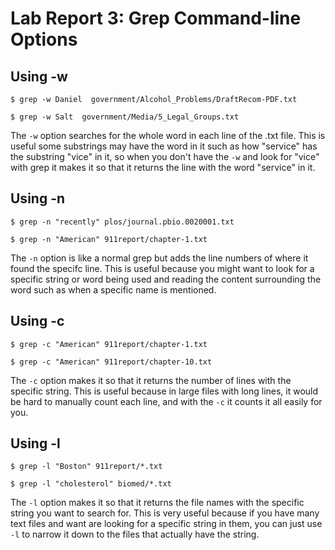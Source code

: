 # **Lab Report 3: Grep Command-line Options**
## Using -w
`$ grep -w Daniel  government/Alcohol_Problems/DraftRecom-PDF.txt`

`$ grep -w Salt  government/Media/5_Legal_Groups.txt`

The `-w` option searches for the whole word in each line of the .txt file. This is useful some substrings may have the word in it such as how "service" has the substring "vice" in it, so when you don't have the `-w` and look for "vice" with grep it makes it so that it returns the line with the word "service" in it.

## Using -n
`$ grep -n "recently" plos/journal.pbio.0020001.txt`

`$ grep -n "American" 911report/chapter-1.txt`

The `-n` option is like a normal grep but adds the line numbers of where it found the specifc line. This is useful because you might want to look for a specific string or word being used and reading the content surrounding the word such as when a specific name is mentioned.

## Using -c
`$ grep -c "American" 911report/chapter-1.txt`

`$ grep -c "American" 911report/chapter-10.txt`

The `-c` option makes it so that it returns the number of lines with the specific string. This is useful because in large files with long lines, it would be hard to manually count each line, and with the `-c` it counts it all easily for you.

## Using -l
`$ grep -l "Boston" 911report/*.txt`

`$ grep -l "cholesterol" biomed/*.txt`

The `-l` option makes it so that it returns the file names with the specific string you want to search for. This is very useful because if you have many text files and want are looking for a specific string in them, you can just use `-l` to narrow it down to the files that actually have the string.
